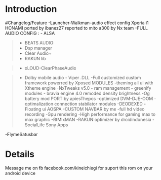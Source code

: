 # Introduction #

#Changelog/Feature
-Launcher-Walkman-audio effect config Xperia i1 HONAMI
ported by ibanez27 reported to mito a300 by Nx team
-FULL AUDIO CONFIG : - ALSA
> - BEATS AUDIO
> - Dsp manager
> - Clear Audio+
> - RAKUN lib

> - xLOUD-ClearPhaseAudio

> - Dolby mobile audio                                                            - Viper .DLL
-Full customized custom framework powerred by Xposed MODULES
-theming all ui with Xtheme engine
-NxTweaks v5.0 - ram management - greenify modules - bravia engine 4.0 remoded density brightness
-Og battery mod PORT by apiesThepos
-optimized DVM-DJE-OOM
-optimalization connection stabilator modules
-DEODEXED
-Floating ui AOSPA
-CUSTOM NAVBAR by me
-full hd video recording
-Gpu rendering
-High performance for gaming max to max graphic
-RtMIxMAN
-RAKUN optimizer by droidindonesia
-SocialLife Sony Apps

-FlymeSatusbar

# Details #

Message me on fb facebook.com/kineichiegi
for suport this rom on your android device